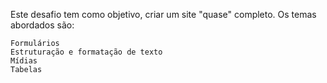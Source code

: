Este desafio tem como objetivo, criar um site "quase" completo. Os temas abordados são:

    Formulários
    Estruturação e formatação de texto
    Mídias
    Tabelas
